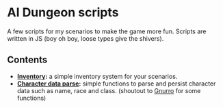 # AI Dungeon scripts
A few scripts for my scenarios to make the game more fun. Scripts are written in JS (boy oh boy, loose types give the shivers).

## Contents
* **[Inventory](inventory/):** a simple inventory system for your scenarios.
* **[Character data parse](inventory/):** simple functions to parse and persist character data such as name, race and class. (shoutout to [Gnurro](https://github.com/Gnurro/AIDscripts) for some functions)
